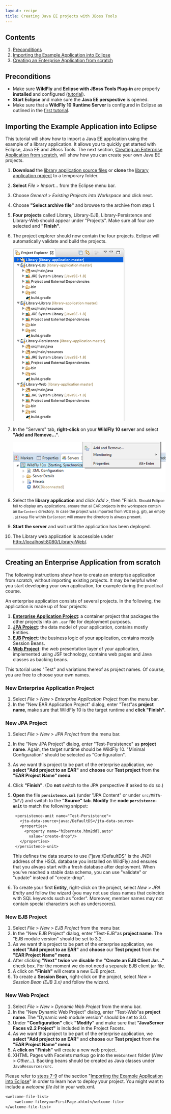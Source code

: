 ```yaml
---
layout: recipe
title: Creating Java EE projects with JBoss Tools
---
```


## Contents

1. [Preconditions](#precond)
1. [Importing the Example Application into Eclipse](#import)
1. [Creating an Enterprise Application from scratch](#create)

## <a id="precond" name="precond" />Preconditions
* Make sure **WildFly** and **Eclipse with JBoss Tools Plug-in** are properly **installed** and configured ([tutorial](010_setting_up_the_dev_environment)).
* **Start Eclipse** and make sure the **Java EE perspective** is opened.
* Make sure that a **WildFly 10 Runtime Server** is configured in Eclipse as outlined in the [first tutorial](010_setting_up_the_dev_environment).

## <a id="import" name="import" />Importing the Example Application into Eclipse
This tutorial will show how to import a Java EE application using the example of a library application. It allows you to quickly get started with Eclipse, Java EE and JBoss Tools. The next section, [Creating an Enterprise Application from scratch](#create), will show how you can create your own Java EE projects.

1. **Download** the [library application source files](https://github.com/wwu-pi/library-application/archive/master.zip) or **clone** the [library application project](https://github.com/wwu-pi/library-application/) to a temporary folder.
1. **Select** *File* > *Import...* from the Eclipse menu bar.
1. Choose *General* > *Existing Projects into Workspace* and click next.
1. Choose **"Select archive file"** and browse to the archive from step 1.
1. **Four projects** called Library, Library-EJB, Library-Persistence and Library-Web should appear under "Projects". Make sure all four are selected and **"Finish"**.
1. The project explorer should now contain the four projects. Eclipse will automatically validate and build the projects.

    ![](images/library_projects.png)

1. <a id="import-deploy" name="import-deploy" />In the "Servers" tab, **right-click** on your **WildFly 10 server** and select **"Add and Remove..."**.

    ![](images/library_add.png)

1. Select the **library application** and click *Add >*, then "Finish. <small>Should Eclipse fail to display any applications, ensure that all EAR projects in the workspace contain an ``EarContent`` directory. In case the project was imported from VCS (e.g. git), an empty ``.gitkeep`` file within ``EarContent`` will ensure the directory is always present.</small>
1. **Start the server** and wait until the application has been deployed.
1. The Library web application is accessible under [http://localhost:8080/Library-Web/](http://localhost:8080/Library-Web/).

---

## <a id="create" name="create" />Creating an Enterprise Application from scratch
The following instructions show how to create an enterprise application from scratch, without importing existing projects. It may be helpful when you start developing your own application, for example during the practical course.

An enterprise application consists of several projects. In the following, the application is made up of four projects:

1. [**Enterprise Application Project**](#create-ear): a container project that packages the other projects into an ``.ear`` file for deployment purposes.
1. [**JPA Project**](#create-jpa): the data model of your application, contains mostly Entities.
1. [**EJB Project**](#create-ejb): the business logic of your application, contains mostly Session Beans.
1. [**Web Project**](#create-web): the web presentation layer of your application, implemented using JSF technology, contains web pages and Java classes as backing beans.

This tutorial uses "Test" and variations thereof as project names. Of course, you are free to choose your own names.

### <a id="create-ear" name="create-ear" />New Enterprise Application Project
1. Select *File* > *New* > *Enterprise Application Project* from the menu bar.
1. In the "New EAR Application Project" dialog, enter "Test"as **project name**, make sure that WildFly 10 is the target runtime and **click "Finish"**.

### <a id="create-jpa" name="create-jpa" />New JPA Project
1. Select *File* > *New* > *JPA Project* from the menu bar.
1. In the "New JPA Project" dialog, enter "Test-Persistence" as **project name**. Again, the target runtime should be WildFly 10. "Minimal Configuration" should be selected as "Configuration".
1. As we want this project to be part of the enterprise application, we **select "Add project to an EAR"** and **choose** our **Test project** from the **"EAR Project Name" menu**.
1. Click **"Finish"**. (Do **not** switch to the JPA perspective if asked to do so.)
1. **Open** the file **``persistence.xml``** (under "JPA Content" or under ``src/META-INF/``) and switch to the **"Source" tab**. **Modify** the **node** **``persistence-unit``** to match the following snippet:

        <persistence-unit name="Test-Persistence">
          <jta-data-source>java:/DefaultDS</jta-data-source>
          <properties>
            <property name="hibernate.hbm2ddl.auto"
              value="create-drop"/>
          </properties>
        </persistence-unit>

     This defines the data source to use ("java:/DefaultDS" is the JNDI address of the HSQL database you installed on WildFly) and ensures that you always start with a fresh database after deployment. When you've reached a stable data schema, you can use "validate" or "update" instead of "create-drop".

1. To create your first **Entity**, right-click on the project, select *New* > *JPA Entity* and follow the wizard (you may not use class names that coincide with SQL keywords such as "order". Moreover, member names may not contain special characters such as underscores).

### <a id="create-ejb" name="create-ejb" />New EJB Project
1. Select *File* > *New* > *EJB Project* from the menu bar.
1. In the "New EJB Project" dialog, enter&nbsp;"Test-EJB"as **project name**. The "EJB module version" should be set to 3.2.
1. As we want this project to be part of the enterprise application, we **select "Add project to an EAR"** and **choose** our **Test project** from the **"EAR Project Name" menu**.
1. After clicking **"Next" twice** we **disable** the **"Create an EJB Client Jar..."** check box. For the moment we do not need a separate EJB client jar file.
1. A click on **"Finish"** will create a new EJB project.
1. To create a **Session Bean**, right-click on the project, select *New* > *Session Bean (EJB 3.x)* and follow the wizard.

### <a id="create-web" name="create-web" />New Web Project
1. Select *File* > *New* > *Dynamic Web Project* from the menu bar.
1. In the "New Dynamic Web Project" dialog, enter "Test-Web"as **project name**. The "Dynamic web module version" should be set to 3.0.
1. Under **"Configuration"** click **"Modify"** and make sure that **"JavaServer Faces v2.2 Project"** is included in the Project Facets.
1. As we want this project to be part of the enterprise application, we **select "Add project to an EAR"** and **choose** our **Test project** from the **"EAR Project Name" menu**.
1. A **click on "Finish"** will create a new web project.
1. XHTML Pages with Facelets markup go into the ``WebContent`` folder (*New* > *Other...*). Backing beans should be created as Java classes under ``JavaResources/src``.

Please refer to [steps 7-9](#import-deploy) of the section "[Importing the Example Application into Eclipse](#import-deploy)" in order to learn how to deploy your project.
You might want to include a *welcome file list* in your web.xml.

    <welcome-file-list>
        <welcome-file>yourFirstPage.xhtml</welcome-file>
    </welcome-file-list>
